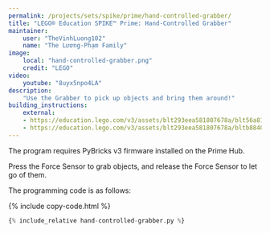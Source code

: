 ```yaml
---
permalink: /projects/sets/spike/prime/hand-controlled-grabber/
title: "LEGO® Education SPIKE™ Prime: Hand-Controlled Grabber"
maintainer:
    user: "TheVinhLuong102"
    name: "The Lương-Phạm Family"
image:
    local: "hand-controlled-grabber.png"
    credit: "LEGO"
video:
    youtube: "8uyx5npo4LA"
description:
    "Use the Grabber to pick up objects and bring them around!"
building_instructions:
    external:
    - https://education.lego.com/v3/assets/blt293eea581807678a/blt56a81c75560c9a81/5f8802cbf71916144453a493/supercleaup-bi-pdf-book1of3.pdf
    - https://education.lego.com/v3/assets/blt293eea581807678a/bltb8840f08a6d0362b/5f8802dc2792080f7721405c/supercleaup-bi-pdf-book3of3.pdf
---
```



The program requires PyBricks v3 firmware installed on the Prime Hub.

Press the Force Sensor to grab objects, and release the Force Sensor to let go of them.

The programming code is as follows:

{% include copy-code.html %}
```python
{% include_relative hand-controlled-grabber.py %}
```
